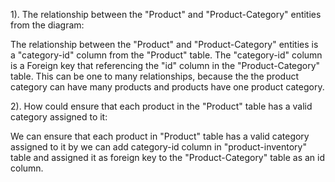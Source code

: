 1). The relationship between the "Product" and "Product-Category" entities from the diagram:
 
  The relationship between the "Product" and "Product-Category" entities is a "category-id" column from the "Product" table. The "category-id" column is a Foreign key that referencing the "id" column in the "Product-Category" table. This can be one to many relationships, because the the product category can have many products and products have one product category.

2). How could ensure that each product in the "Product" table has a valid category assigned to it:

  We can ensure that each product in "Product" table has a valid category assigned to it by we can add category-id column in "product-inventory" table and assigned it as foreign key to the "Product-Category" table as an id column.